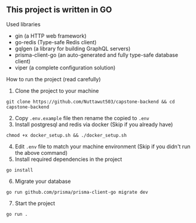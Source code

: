 ## This project is written in GO

Used libraries
- gin (a HTTP web framework)
- go-redis (Type-safe Redis client)
- gqlgen (a library for building GraphQL servers)
- prisma-client-go (an auto-generated and fully type-safe database client)
- viper (a complete configuration solution)

How to run the project (read carefully)
1. Clone the project to your machine
```console
git clone https://github.com/Nuttawut503/capstone-backend && cd capstone-backend
```
2. Copy `.env.example` file then rename the copied to `.env`
3. Install postgresql and redis via docker (Skip if you already have)
```console
chmod +x docker_setup.sh && ./docker_setup.sh
```
4. Edit `.env` file to match your machine environment (Skip if you didn't run the above command)
5. Install required dependencies in the project
```console
go install
```
6. Migrate your database
```console
go run github.com/prisma/prisma-client-go migrate dev
```
7. Start the project
```console
go run .
```
